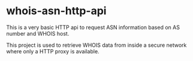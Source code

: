 # whois-asn-http-api

This is a very basic HTTP api to request ASN information based on AS number and WHOIS host.

This project is used to retrieve WHOIS data from inside a secure network where only a HTTP proxy is available.